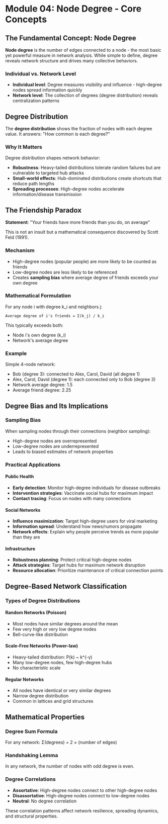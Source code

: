 # Module 04: Node Degree - Core Concepts

## The Fundamental Concept: Node Degree

**Node degree** is the number of edges connected to a node - the most basic yet powerful measure in network analysis. While simple to define, degree reveals network structure and drives many collective behaviors.

### Individual vs. Network Level
- **Individual level**: Degree measures visibility and influence - high-degree nodes spread information quickly
- **Network level**: The collection of degrees (degree distribution) reveals centralization patterns

## Degree Distribution

The **degree distribution** shows the fraction of nodes with each degree value. It answers: "How common is each degree?"

### Why It Matters
Degree distribution shapes network behavior:
- **Robustness**: Heavy-tailed distributions tolerate random failures but are vulnerable to targeted hub attacks
- **Small-world effects**: Hub-dominated distributions create shortcuts that reduce path lengths
- **Spreading processes**: High-degree nodes accelerate information/disease transmission

## The Friendship Paradox

**Statement**: "Your friends have more friends than you do, on average"

This is not an insult but a mathematical consequence discovered by Scott Feld (1991).

### Mechanism
- High-degree nodes (popular people) are more likely to be counted as friends
- Low-degree nodes are less likely to be referenced
- Creates **sampling bias** where average degree of friends exceeds your own degree

### Mathematical Formulation
For any node i with degree k_i and neighbors j:
```
Average degree of i's friends = Σ(k_j) / k_i
```

This typically exceeds both:
- Node i's own degree (k_i)
- Network's average degree

### Example
Simple 4-node network:
- Bob (degree 3): connected to Alex, Carol, David (all degree 1)
- Alex, Carol, David (degree 1): each connected only to Bob (degree 3)
- Network average degree: 1.5
- Average friend degree: 2.25

## Degree Bias and Its Implications

### Sampling Bias
When sampling nodes through their connections (neighbor sampling):
- High-degree nodes are overrepresented
- Low-degree nodes are underrepresented
- Leads to biased estimates of network properties

### Practical Applications

#### Public Health
- **Early detection**: Monitor high-degree individuals for disease outbreaks
- **Intervention strategies**: Vaccinate social hubs for maximum impact
- **Contact tracing**: Focus on nodes with many connections

#### Social Networks
- **Influence maximization**: Target high-degree users for viral marketing
- **Information spread**: Understand how news/rumors propagate
- **Network effects**: Explain why people perceive trends as more popular than they are

#### Infrastructure
- **Robustness planning**: Protect critical high-degree nodes
- **Attack strategies**: Target hubs for maximum network disruption
- **Resource allocation**: Prioritize maintenance of critical connection points

## Degree-Based Network Classification

### Types of Degree Distributions

#### Random Networks (Poisson)
- Most nodes have similar degrees around the mean
- Few very high or very low degree nodes
- Bell-curve-like distribution

#### Scale-Free Networks (Power-law)
- Heavy-tailed distribution: P(k) ~ k^(-γ)
- Many low-degree nodes, few high-degree hubs
- No characteristic scale

#### Regular Networks
- All nodes have identical or very similar degrees
- Narrow degree distribution
- Common in lattices and grid structures

## Mathematical Properties

### Degree Sum Formula
For any network: Σ(degrees) = 2 × (number of edges)

### Handshaking Lemma
In any network, the number of nodes with odd degree is even.

### Degree Correlations
- **Assortative**: High-degree nodes connect to other high-degree nodes
- **Disassortative**: High-degree nodes connect to low-degree nodes
- **Neutral**: No degree correlation

These correlation patterns affect network resilience, spreading dynamics, and structural properties.